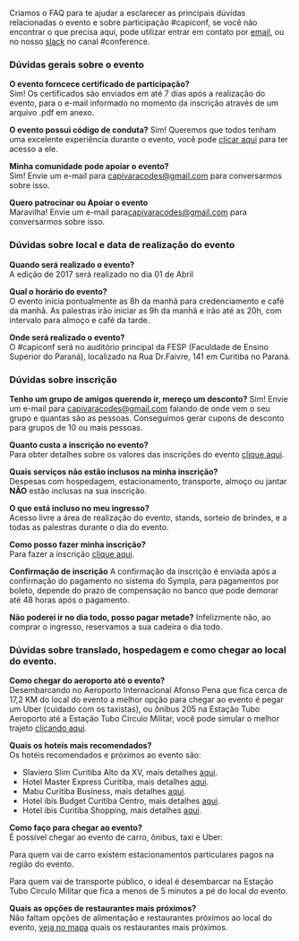 Criamos o FAQ para te ajudar a esclarecer as principais dúvidas relacionadas o evento e sobre participação #capiconf, se você não encontrar o que precisa aqui, pode utilizar entrar em contato por [email](capivaracodes@gmail.com), ou no nosso [slack](http://slack.capivara.codes) no canal #conference.

### Dúvidas gerais sobre o evento

**O evento forncece certificado de participação?**  
Sim! Os certificados são enviados em até 7 dias após a realização do evento, para o e-mail informado no momento da inscrição através de um arquivo .pdf em anexo. 

**O evento possui código de conduta?** 
Sim! Queremos que todos tenham uma excelente experiência durante o evento, você pode [clicar aqui](http://capivara.codes/cod/) para ter acesso a ele.

**Minha comunidade pode apoiar o evento?**  
Sim! Envie um e-mail para [capivaracodes@gmail.com](capivaracodes@gmail.com) para conversarmos sobre isso.

**Quero patrocinar ou Apoiar o evento**  
Maravilha! Envie um e-mail para[capivaracodes@gmail.com](capivaracodes@gmail.com) para conversarmos sobre isso.

### Dúvidas sobre local e data de realização do evento

**Quando será realizado o evento?**  
A edição de 2017 será realizado no dia 01 de Abril

**Qual o horário do evento?**  
O evento inicia pontualmente as 8h da manhã para credenciamento e café da manhã. As palestras irão iniciar as 9h da manhã e irão até as 20h, com intervalo para almoço e café da tarde.

**Onde será realizado o evento?**  
O #capiconf será no auditório principal da FESP (Faculdade de Ensino Superior do Paraná), localizado na Rua Dr.Faivre, 141 em Curitiba no Paraná.

### Dúvidas sobre inscrição

**Tenho um grupo de amigos querendo ir, mereço um desconto?**
Sim! Envie um e-mail para capivaracodes@gmail.com falando de onde vem o seu grupo e quantas são as pessoas. Conseguimos gerar cupons de desconto para grupos de 10 ou mais pessoas.

**Quanto custa a inscrição no evento?**  
Para obter detalhes sobre os valores das inscrições do evento [clique aqui](https://www.sympla.com.br/capivara-codes-conference__105289).

**Quais serviços não estão inclusos na minha inscrição?**  
Despesas com hospedagem, estacionamento, transporte, almoço ou jantar **NÃO** estão inclusas na sua inscrição.

**O que está incluso no meu ingresso?**  
Acesso livre a área de realização do evento, stands, sorteio de brindes, e a todas as palestras durante o dia do evento.

**Como posso fazer minha inscrição?**  
Para fazer a inscrição [clique aqui](https://www.sympla.com.br/capivara-codes-conference__105289).

**Confirmação de inscrição**
A confirmação da inscrição é enviada após a confirmação do pagamento no sistema do Sympla, para pagamentos por boleto, depende do prazo de compensação no banco que pode demorar até 48 horas após o pagamento.

**Não poderei ir no dia todo, posso pagar metade?**
Infelizmente não, ao comprar o ingresso, reservamos a sua cadeira o dia todo.

### Dúvidas sobre translado, hospedagem e como chegar ao local do evento.

**Como chegar do aeroporto até o evento?**  
Desembarcando no Aeroporto Internacional Afonso Pena que fica cerca de 17,2 KM do local do evento a melhor opção para chegar ao evento é pegar um Uber (cuidado com os taxistas), ou ônibus 205 na Estação Tubo Aeroporto até a Estação Tubo Circulo Militar, você pode simular o melhor trajeto [clicando aqui](https://goo.gl/maps/jdXfg49WWtq).

**Quais os hoteis mais recomendados?**  
Os hotéis recomendados e próximos ao evento são:

* Slaviero Slim Curitiba Alto da XV, mais detalhes [aqui](https://www.google.com.br/maps/place/Slaviero+Slim+Curitiba+Alto+da+XV/@-25.4250216,-49.2720437,15z/data=!4m15!1m9!2m8!1zSG90w6lpcw!3m6!1zSG90w6lpcw!2sFaculdade+de+Educação+Superior+do+Paraná+-+R.+Dr.+Faivre,+141+-+Centro,+Curitiba+-+PR,+80060-140!3s0x94dce43e46327351:0xdd829bc0e31e8dde!4m2!1d-49.2632889!2d-25.4250515!3m4!1s0x94dce43f197cd017:0x3ba37a935a52e293!8m2!3d-25.4247929!4d-49.2604429?hl=pt-BR).
* Hotel Master Express Curitiba, mais detalhes [aqui](https://www.google.com.br/maps/place/Hotel+Master+Express+Curitiba/@-25.4296333,-49.265821,15z/data=!4m15!1m9!2m8!1zSG90w6lpcw!3m6!1zSG90w6lpcw!2sFaculdade+de+Educação+Superior+do+Paraná+-+R.+Dr.+Faivre,+141+-+Centro,+Curitiba+-+PR,+80060-140!3s0x94dce43e46327351:0xdd829bc0e31e8dde!4m2!1d-49.2632889!2d-25.4250515!3m4!1s0x94dce441ac185c75:0x6b8735e0bba10a9a!8m2!3d-25.430243!4d-49.261547?hl=pt-BR).
* Mabu Curitiba Business, mais detalhes [aqui](https://www.google.com.br/maps/place/Mabu+Curitiba+Business/@-25.4296333,-49.265821,15z/data=!4m12!1m6!3m5!1s0x94dce441ac185c75:0x6b8735e0bba10a9a!2sHotel+Master+Express+Curitiba!8m2!3d-25.430243!4d-49.261547!3m4!1s0x0:0x3578b2403df9189d!8m2!3d-25.4290781!4d-49.2658871?hl=pt-BR).
* Hotel ibis Budget Curitiba Centro, mais detalhes [aqui](https://www.google.com.br/maps/place/Hotel+ibis+Budget+Curitiba+Centro/@-25.4296333,-49.265821,15z/data=!4m12!1m6!3m5!1s0x94dce441ac185c75:0x6b8735e0bba10a9a!2sHotel+Master+Express+Curitiba!8m2!3d-25.430243!4d-49.261547!3m4!1s0x0:0xdea829448147642f!8m2!3d-25.4342254!4d-49.2605442?hl=pt-BR).
* Hotel ibis Curitiba Shopping, mais detalhes [aqui](https://www.google.com.br/maps/place/Hotel+ibis+Curitiba+Shopping/@-25.4325788,-49.2741036,15z/data=!4m12!1m6!3m5!1s0x0:0x96613114e47c783a!2sBristol+Upper+Hotel!8m2!3d-25.4269876!4d-49.2544931!3m4!1s0x0:0x907719aa568579a4!8m2!3d-25.4388349!4d-49.2778927?hl=pt-BR).

**Como faço para chegar ao evento?**  
É possível chegar ao evento de carro, ônibus, taxi e Uber:

Para quem vai de carro existem estacionamentos particulares pagos na região do evento.

Para quem vai de transporte público, o ideal é desembarcar na Estação Tubo Circulo Militar que fica a menos de 5 minutos a pé do local do evento.

**Quais as opções de restaurantes mais próximos?**  
Não faltam opções de alimentação e restaurantes próximos ao local do evento, [veja no mapa](https://www.google.com.br/maps/place/Faculdade+de+Educação+Superior+do+Paraná/@-25.4249847,-49.2720437,15z/data=!4m5!3m4!1s0x94dce43e46327351:0xdd829bc0e31e8dde!8m2!3d-25.4250515!4d-49.2632889?hl=pt-BR) quais os restaurantes mais próximos.